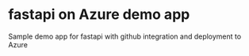 # fastapi on Azure demo app
Sample demo app for fastapi with github integration and deployment to Azure
